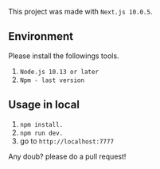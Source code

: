 This project was made with `Next.js 10.0.5`.

## Environment

Please install the followings tools.

1. `Node.js 10.13 or later`
2. `Npm - last version`

## Usage in local
1. `npm install.`
2. `npm run dev.`
3. go to `http://localhost:7777`

Any doub? please do a pull request!
